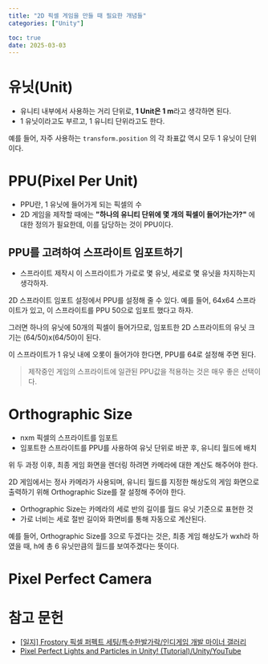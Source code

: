 ```yaml
---
title: "2D 픽셀 게임을 만들 때 필요한 개념들"
categories: ["Unity"]

toc: true
date: 2025-03-03
---
```


# 유닛(Unit)

* 유니티 내부에서 사용하는 거리 단위로, **1 Unit은 1 m**라고 생각하면 된다.
* 1 유닛이라고도 부르고, 1 유니티 단위라고도 한다.

예를 들어, 자주 사용하는 `transform.position` 의 각 좌표값 역시 모두 1 유닛이 단위이다. 

# PPU(Pixel Per Unit)

* PPU란, 1 유닛에 들어가게 되는 픽셀의 수 
* 2D 게임을 제작할 때에는 **"하나의 유니티 단위에 몇 개의 픽셀이 들어가는가?"** 에 대한 정의가 필요한데, 이를 담당하는 것이 PPU이다.

## PPU를 고려하여 스프라이트 임포트하기

* 스프라이트 제작시 이 스프라이트가 가로로 몇 유닛, 세로로 몇 유닛을 차지하는지 생각하자.

2D 스프라이트 임포트 설정에서 PPU를 설정해 줄 수 있다.
예를 들어, 64x64 스프라이트가 있고, 이 스프라이트를 PPU 50으로 임포트 했다고 하자.

그러면 하나의 유닛에 50개의 픽셀이 들어가므로, 임포트한 2D 스프라이트의 유닛 크기는 (64/50)x(64/50)이 된다.

이 스프라이트가 1 유닛 내에 오롯이 들어가야 한다면, PPU를 64로 설정해 주면 된다.

> 제작중인 게임의 스프라이트에 일관된 PPU값을 적용하는 것은 매우 좋은 선택이다.

# Orthographic Size

* nxm 픽셀의 스프라이트를 임포트
* 임포트한 스프라이트를 PPU를 사용하여 유닛 단위로 바꾼 후, 유니티 월드에 배치

위 두 과정 이후, 최종 게임 화면을 렌더링 하려면 카메라에 대한 계산도 해주어야 한다.

2D 게임에서는 정사 카메라가 사용되며, 유니티 월드를 지정한 해상도의 게임 화면으로 출력하기 위해 Orthographic Size를 잘 설정해 주어야 한다.

* Orthographic Size는 카메라의 세로 반의 길이를 월드 유닛 기준으로 표현한 것
* 가로 너비는 세로 절반 길이와 화면비를 통해 자동으로 계산된다.

예를 들어, Orthographic Size를 3으로 두겠다는 것은, 최종 게임 해상도가 wxh라 하였을 때, h에 총 6 유닛만큼의 월드를 보여주겠다는 뜻이다.

# Pixel Perfect Camera

# 참고 문헌

* [\[일지\] Frostory 픽셀 퍼펙트 세팅/특수한발가락/인디게임 개발 마이너 갤러리](https://gall.dcinside.com/mgallery/board/view/?id=game_dev&no=55170)
* [Pixel Perfect Lights and Particles in Unity! (Tutorial)/Unity/YouTube](https://www.youtube.com/watch?v=2qeNu2QApAM)


